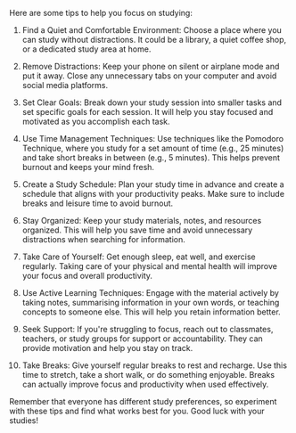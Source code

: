 Here are some tips to help you focus on studying:

1. Find a Quiet and Comfortable Environment: Choose a place where you can study without distractions. It could be a library, a quiet coffee shop, or a dedicated study area at home.

2. Remove Distractions: Keep your phone on silent or airplane mode and put it away. Close any unnecessary tabs on your computer and avoid social media platforms.

3. Set Clear Goals: Break down your study session into smaller tasks and set specific goals for each session. It will help you stay focused and motivated as you accomplish each task.

4. Use Time Management Techniques: Use techniques like the Pomodoro Technique, where you study for a set amount of time (e.g., 25 minutes) and take short breaks in between (e.g., 5 minutes). This helps prevent burnout and keeps your mind fresh.

5. Create a Study Schedule: Plan your study time in advance and create a schedule that aligns with your productivity peaks. Make sure to include breaks and leisure time to avoid burnout.

6. Stay Organized: Keep your study materials, notes, and resources organized. This will help you save time and avoid unnecessary distractions when searching for information.

7. Take Care of Yourself: Get enough sleep, eat well, and exercise regularly. Taking care of your physical and mental health will improve your focus and overall productivity.

8. Use Active Learning Techniques: Engage with the material actively by taking notes, summarising information in your own words, or teaching concepts to someone else. This will help you retain information better.

9. Seek Support: If you're struggling to focus, reach out to classmates, teachers, or study groups for support or accountability. They can provide motivation and help you stay on track.

10. Take Breaks: Give yourself regular breaks to rest and recharge. Use this time to stretch, take a short walk, or do something enjoyable. Breaks can actually improve focus and productivity when used effectively.

Remember that everyone has different study preferences, so experiment with these tips and find what works best for you. Good luck with your studies!